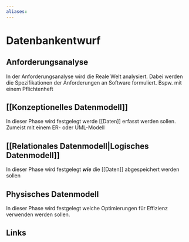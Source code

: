 ```yaml
---
aliases: 
---
```

# Datenbankentwurf 
## Anforderungsanalyse
In der Anforderungsanalyse wird die Reale Welt analysiert. Dabei werden die Spezifikationen der Anforderungen an Software formuliert. Bspw. mit einem Pflichtenheft

## [[Konzeptionelles Datenmodell]]
In dieser Phase wird festgelegt werde [[Daten]] erfasst werden sollen. Zumeist mit einem ER- oder UML-Modell

## [[Relationales Datenmodell|Logisches Datenmodell]]
In dieser Phase wird festgelegt ***wie*** die [[Daten]] abgespeichert werden sollen

## Physisches Datenmodell
In dieser Phase wird festgelegt welche Optimierungen für Effizienz verwenden werden sollen.

## Links